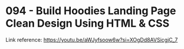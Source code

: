 # 094 - Build Hoodies Landing Page Clean Design Using HTML & CSS

Link reference: https://youtu.be/aWJyfsoow6w?si=XOgDd8AVSicgjC_7
